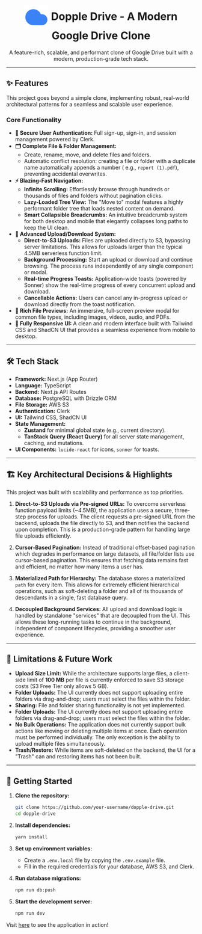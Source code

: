 <h1 align="center">
    <img align="center" src="./readme/dopple-drive.svg"> Dopple Drive - A Modern Google Drive Clone
</h1>

<p align="center">
  A feature-rich, scalable, and performant clone of Google Drive built with a modern, production-grade tech stack.
</p>

---

## ✨ Features

This project goes beyond a simple clone, implementing robust, real-world architectural patterns for a seamless and
scalable user experience.

### Core Functionality

* **🔐 Secure User Authentication:** Full sign-up, sign-in, and session management powered by Clerk.
* **🗂️ Complete File & Folder Management:**
    * Create, rename, move, and delete files and folders.
    * Automatic conflict resolution: creating a file or folder with a duplicate name automatically appends a number (
      e.g., `report (1).pdf`), preventing accidental overwrites.
* **⚡ Blazing-Fast Navigation:**
    * **Infinite Scrolling:** Effortlessly browse through hundreds or thousands of files and folders without pagination
      clicks.
    * **Lazy-Loaded Tree View:** The "Move to" modal features a highly performant folder tree that loads nested content
      on demand.
    * **Smart Collapsible Breadcrumbs:** An intuitive breadcrumb system for both desktop and mobile that elegantly
      collapses long paths to keep the UI clean.
* **🚀 Advanced Upload/Download System:**
    * **Direct-to-S3 Uploads:** Files are uploaded directly to S3, bypassing server limitations. This allows for uploads
      larger than the typical 4.5MB serverless function limit.
    * **Background Processing:** Start an upload or download and continue browsing. The process runs independently of
      any single component or modal.
    * **Real-time Progress Toasts:** Application-wide toasts (powered by Sonner) show the real-time progress of every
      concurrent upload and download.
    * **Cancellable Actions:** Users can cancel any in-progress upload or download directly from the toast notification.
* **📄 Rich File Previews:** An immersive, full-screen preview modal for common file types, including images, videos,
  audio, and PDFs.
* **📱 Fully Responsive UI:** A clean and modern interface built with Tailwind CSS and ShadCN UI that provides a seamless
  experience from mobile to desktop.

---

## 🛠️ Tech Stack

* **Framework:** Next.js (App Router)
* **Language:** TypeScript
* **Backend:** Next.js API Routes
* **Database:** PostgreSQL with Drizzle ORM
* **File Storage:** AWS S3
* **Authentication:** Clerk
* **UI:** Tailwind CSS, ShadCN UI
* **State Management:**
    * **Zustand** for minimal global state (e.g., current directory).
    * **TanStack Query (React Query)** for all server state management, caching, and mutations.
* **UI Components:** `lucide-react` for icons, `sonner` for toasts.

---

## 🏗️ Key Architectural Decisions & Highlights

This project was built with scalability and performance as top priorities.

1. **Direct-to-S3 Uploads via Pre-signed URLs:** To overcome serverless function payload limits (~4.5MB), the
   application uses a secure, three-step process for uploads. The client requests a pre-signed URL from the backend,
   uploads the file directly to S3, and then notifies the backend upon completion. This is a production-grade pattern
   for handling large file uploads efficiently.

2. **Cursor-Based Pagination:** Instead of traditional offset-based pagination which degrades in performance on large
   datasets, all file/folder lists use cursor-based pagination. This ensures that fetching data remains fast and
   efficient, no matter how many items a user has.

3. **Materialized Path for Hierarchy:** The database stores a materialized `path` for every item. This allows for
   extremely efficient hierarchical operations, such as soft-deleting a folder and all of its thousands of descendants
   in a single, fast database query.

4. **Decoupled Background Services:** All upload and download logic is handled by standalone "services" that are
   decoupled from the UI. This allows these long-running tasks to continue in the background, independent of component
   lifecycles, providing a smoother user experience.

---

## 🛑 Limitations & Future Work

* **Upload Size Limit:** While the architecture supports large files, a client-side limit of **100 MB** per file is
  currently enforced to save S3 storage costs (S3 Free Tier only allows 5 GB).
* **Folder Uploads:** The UI currently does not support uploading entire folders via drag-and-drop; users must select
  the files within the folder.
* **Sharing:** File and folder sharing functionality is not yet implemented.
* **Folder Uploads:** The UI currently does not support uploading entire folders via drag-and-drop; users must select
  the files within the folder.
* **No Bulk Operations:** The application does not currently support bulk actions like moving or deleting multiple items
  at once. Each operation must be performed individually. The only exception is the ability to upload multiple files
  simultaneously.
* **Trash/Restore:** While items are soft-deleted on the backend, the UI for a "Trash" can and restoring items has not
  been built.

---

## 🚀 Getting Started

1. **Clone the repository:**
   ```bash
   git clone https://github.com/your-username/dopple-drive.git
   cd dopple-drive
   ```

2. **Install dependencies:**
   ```bash
   yarn install
   ```

3. **Set up environment variables:**
    * Create a `.env.local` file by copying the `.env.example` file.
    * Fill in the required credentials for your database, AWS S3, and Clerk.

4. **Run database migrations:**
   ```bash
   npm run db:push
   ```

5. **Start the development server:**
   ```bash
   npm run dev
   ```

Visit [here](https://dopple.meliodasx.com) to see the application in action!